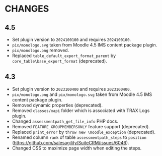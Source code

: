 # CHANGES

## 4.5

- Set plugin version to `2024100100` and requires `2024100100`.
- `pix/monologo.svg` taken from Moodle 4.5 IMS content package plugin.
- `pix/monologo.png` removed.
- Replaced `table_default_export_format_parent` by `core_table\base_export_format` (deprecated).


## 4.3

- Set plugin version to `2023100400` and requires `2023100400`.
- `pix/monologo.png` and `pix/monologo.svg` taken from Moodle 4.5 IMS content package plugin.
- Removed dynamic properties (deprecated).
- Removed `classes/xapi` folder which is associated with TRAX Logs plugin.
- Changed `assessmentpath_get_file_info` PHP docs.
- Removed `FEATURE_GROUPMEMBERSONLY` feature support (deprecated).
- Replaced `print_error` by `throw new \moodle_exception` (deprecated).
- Renamed column `rank` of table `assessmentpath_steps` to `position` (https://github.com/salesagility/SuiteCRM/issues/6046).
- Changed CSS to maximize page width when editing the steps.
